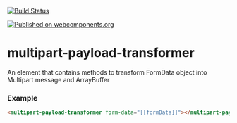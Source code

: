 [![Build Status](https://travis-ci.org/advanced-rest-client/multipart-payload-transformer.svg?branch=stage)](https://travis-ci.org/advanced-rest-client/multipart-payload-transformer)  

[![Published on webcomponents.org](https://img.shields.io/badge/webcomponents.org-published-blue.svg)](https://www.webcomponents.org/element/advanced-rest-client/multipart-payload-transformer)

# multipart-payload-transformer

An element that contains methods to transform FormData object into Multipart
message and ArrayBuffer

### Example

```html
<multipart-payload-transformer form-data="[[formData]]"></multipart-payload-transformer>
```

